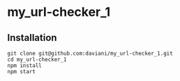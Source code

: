 # my_url-checker_1

## Installation

```
git clone git@github.com:daviani/my_url-checker_1.git
cd my_url-checker_1
npm install
npm start


